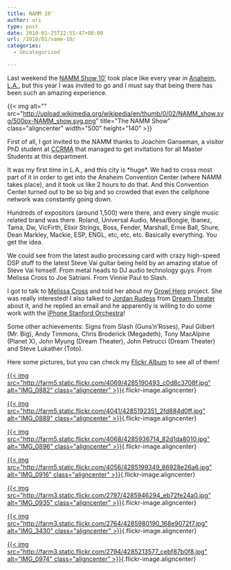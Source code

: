 ```yaml
---
title: NAMM 10′
author: uri
type: post
date: 2010-01-25T22:51:47+00:00
url: /2010/01/namm-10/
categories:
  - Uncategorized

---
```

Last weekend the [NAMM Show 10&#8242;][1] took place like every year in [Anaheim, L.A.][2], but this year I was invited to go and I must say that being there has been such an amazing experience.

{{< img alt="" src="http://upload.wikimedia.org/wikipedia/en/thumb/0/02/NAMM_show.svg/500px-NAMM_show.svg.png" title="The NAMM Show" class="aligncenter" width="500" height="140" >}} 

First of all, I got invited to the NAMM thanks to Joachim Ganseman, a visitor PhD student at [CCRMA][3] that managed to get invitations for all Master Students at this department.

It was my first time in L.A., and this city is \*huge\*. We had to cross most part of it in order to get into the Anaheim Convention Center (where NAMM takes place), and it took us like 2 hours to do that. And this Convention Center turned out to be so big and so crowded that even the cellphone network was constantly going down.

Hundreds of expositors (around 1,500) were there, and every single music related brand was there. Roland, Universal Audio, Mesa/Boogie, Ibanez, Tama, Dw, VicFirth, Elixir Strings, Boss, Fender, Marshall, Ernie Ball, Shure, Dean Markley, Mackie, ESP, ENGL, etc, etc, etc. Basically everything. You get the idea.

We could see from the latest audio processing card with crazy high-speed DSP stuff to the latest Steve Vai guitar being held by an amazing statue of Steve Vai himself. From metal heads to DJ audio technology guys. From Melissa Cross to Joe Satriani. From Vinnie Paul to Slash.

I got to talk to [Melissa Cross][4] and told her about my [Growl Hero][5] project. She was really interested! I also talked to [Jordan Rudess][6] from [Dream Theater][7] about it, and he replied an email and he apparently is willing to do some work with the [iPhone Stanford Orchestra][8]!

Some other achievements: Signs from Slash (Guns&#8217;n&#8217;Roses), Paul Gilbert (Mr. Big), Andy Timmons, Chris Broderick (Megadeth), Tony MacAlpine (Planet X), John Myung (Dream Theater), John Petrucci (Dream Theater) and Steve Lukather (Toto).

Here some pictures, but you can check my [Flickr Album][9] to see all of them!

[{{< img src="http://farm5.static.flickr.com/4069/4285190493_c0d8c3708f.jpg" alt="IMG_0882" class="aligncenter" >}}][10]{.flickr-image.aligncenter}

[{{< img src="http://farm5.static.flickr.com/4041/4285192351_2fd884d0ff.jpg" alt="IMG_0889" class="aligncenter" >}}][11]{.flickr-image.aligncenter}

[{{< img src="http://farm5.static.flickr.com/4068/4285936714_82d1da8010.jpg" alt="IMG_0896" class="aligncenter" >}}][12]{.flickr-image.aligncenter}

[{{< img src="http://farm5.static.flickr.com/4056/4285199349_86928e26a6.jpg" alt="IMG_0916" class="aligncenter" >}}][13]{.flickr-image.aligncenter}

[{{< img src="http://farm3.static.flickr.com/2797/4285946294_eb72fe24a0.jpg" alt="IMG_0935" class="aligncenter" >}}][14]{.flickr-image.aligncenter}

[{{< img src="http://farm3.static.flickr.com/2764/4285980190_168e9072f7.jpg" alt="IMG_3430" class="aligncenter" >}}][15]{.flickr-image.aligncenter}

[{{< img src="http://farm3.static.flickr.com/2794/4285213577_cebf87b0f8.jpg" alt="IMG_0974" class="aligncenter" >}}][16]{.flickr-image.aligncenter}

 [1]: http://www.namm.org/
 [2]: http://maps.google.com/maps?f=q&source=s_q&hl=en&geocode=&q=Anaheim,+LA&sll=37.424106,-122.166076&sspn=0.095565,0.183506&ie=UTF8&hq=&hnear=Anaheim,+Orange,+California&ll=33.835293,-117.914504&spn=1.599212,2.936096&t=h&z=9
 [3]: http://ccrma.stanford.edu/
 [4]: http://melissacross.com/
 [5]: https://ccrma.stanford.edu/~urinieto/256/growlhero/
 [6]: http://jordanrudess.com/
 [7]: http://dreamtheater.net/
 [8]: http://mopho.stanford.edu/
 [9]: http://www.flickr.com/photos/enochrooted/sets/72157623112518843/
 [10]: http://www.flickr.com/photos/enochrooted/4285190493/ "IMG_0882"
 [11]: http://www.flickr.com/photos/enochrooted/4285192351/ "IMG_0889"
 [12]: http://www.flickr.com/photos/enochrooted/4285936714/ "IMG_0896"
 [13]: http://www.flickr.com/photos/enochrooted/4285199349/ "IMG_0916"
 [14]: http://www.flickr.com/photos/enochrooted/4285946294/ "IMG_0935"
 [15]: http://www.flickr.com/photos/enochrooted/4285980190/ "IMG_3430"
 [16]: http://www.flickr.com/photos/enochrooted/4285213577/ "IMG_0974"